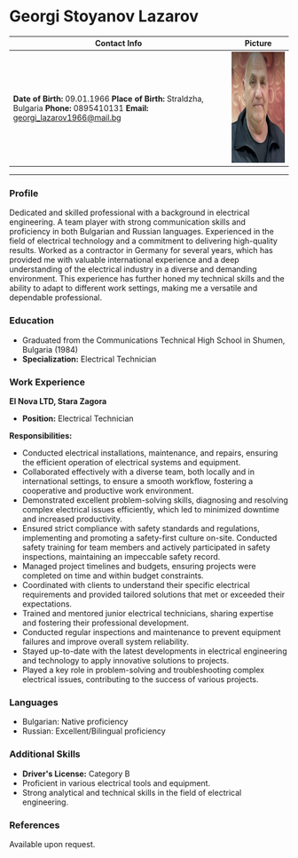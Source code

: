 # Georgi Stoyanov Lazarov

| Contact Info |  Picture  |
|-----------------------------|----------------------------------------------------------|
| **Date of Birth:** 09.01.1966  **Place of Birth:** Straldzha, Bulgaria  **Phone:** 0895410131  **Email:** georgi_lazarov1966@mail.bg | <img src="profile_picture.png" alt="Georgi's Picture" width="200" height="200"> |


---

### Profile

Dedicated and skilled professional with a background in electrical engineering. A team player with strong communication skills and proficiency in both Bulgarian and Russian languages. Experienced in the field of electrical technology and a commitment to delivering high-quality results. Worked as a contractor in Germany for several years, which has provided me with valuable international experience and a deep understanding of the electrical industry in a diverse and demanding environment. This experience has further honed my technical skills and the ability to adapt to different work settings, making me a versatile and dependable professional.


### Education

- Graduated from the Communications Technical High School in Shumen, Bulgaria (1984)
- **Specialization:** Electrical Technician

### Work Experience

**El Nova LTD, Stara Zagora**
- **Position:** Electrical Technician

**Responsibilities:**
- Conducted electrical installations, maintenance, and repairs, ensuring the efficient operation of electrical systems and equipment.
- Collaborated effectively with a diverse team, both locally and in international settings, to ensure a smooth workflow, fostering a cooperative and productive work environment.
- Demonstrated excellent problem-solving skills, diagnosing and resolving complex electrical issues efficiently, which led to minimized downtime and increased productivity.
- Ensured strict compliance with safety standards and regulations, implementing and promoting a safety-first culture on-site. Conducted safety training for team members and actively participated in safety inspections, maintaining an impeccable safety record.
- Managed project timelines and budgets, ensuring projects were completed on time and within budget constraints.
- Coordinated with clients to understand their specific electrical requirements and provided tailored solutions that met or exceeded their expectations.
- Trained and mentored junior electrical technicians, sharing expertise and fostering their professional development.
- Conducted regular inspections and maintenance to prevent equipment failures and improve overall system reliability.
- Stayed up-to-date with the latest developments in electrical engineering and technology to apply innovative solutions to projects.
- Played a key role in problem-solving and troubleshooting complex electrical issues, contributing to the success of various projects.

### Languages

- Bulgarian: Native proficiency
- Russian: Excellent/Bilingual proficiency

### Additional Skills

- **Driver's License:** Category B
- Proficient in various electrical tools and equipment.
- Strong analytical and technical skills in the field of electrical engineering.

### References

Available upon request.
